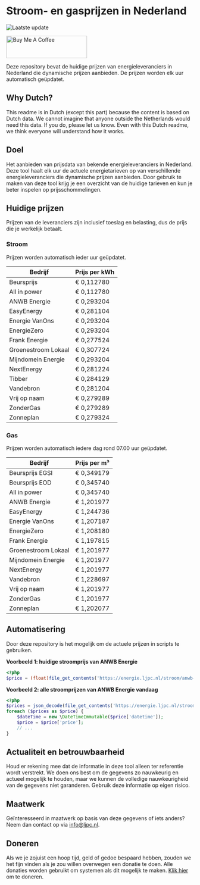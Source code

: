 # Stroom- en gasprijzen in Nederland

![Laatste update](https://img.shields.io/badge/laatste%20update-2025--06--05%2008%3A00%20CET-brightgreen)

<a href="https://www.buymeacoffee.com/Lars-" target="_blank"><img src="https://cdn.buymeacoffee.com/buttons/v2/default-orange.png" alt="Buy Me A Coffee" height="60" style="height: 60px !important;width: 217px !important;" ></a>

Deze repository bevat de huidige prijzen van energieleveranciers in Nederland die dynamische prijzen aanbieden. De prijzen worden elk uur automatisch geüpdatet.

## Why Dutch?

This readme is in Dutch (except this part) because the content is based on Dutch data. We cannot imagine that anyone outside the Netherlands would need this data. If you do, please let us know. Even with this Dutch readme, we think
everyone will understand how it works.

## Doel

Het aanbieden van prijsdata van bekende energieleveranciers in Nederland. Deze tool haalt elk uur de actuele energietarieven op van verschillende energieleveranciers die dynamische prijzen aanbieden. Door gebruik te maken van deze tool
krijg je een overzicht van de huidige tarieven en kun je beter inspelen op prijsschommelingen.

## Huidige prijzen

Prijzen van de leveranciers zijn inclusief toeslag en belasting, dus de prijs die je werkelijk betaalt.

### Stroom

Prijzen worden automatisch ieder uur geüpdatet.

 Bedrijf | Prijs per kWh 
---------|---------------
Beursprijs | € 0,112780
All in power | € 0,112780
ANWB Energie | € 0,293204
EasyEnergy | € 0,281104
Energie VanOns | € 0,293204
EnergieZero | € 0,293204
Frank Energie | € 0,277524
Groenestroom Lokaal | € 0,307724
Mijndomein Energie | € 0,293204
NextEnergy | € 0,281224
Tibber | € 0,284129
Vandebron | € 0,281204
Vrij op naam | € 0,279289
ZonderGas | € 0,279289
Zonneplan | € 0,279324


### Gas

Prijzen worden automatisch iedere dag rond 07.00 uur geüpdatet.

 Bedrijf | Prijs per m³ 
---------|--------------
Beursprijs EGSI | € 0,349179
Beursprijs EOD | € 0,345740
All in power | € 0,345740
ANWB Energie | € 1,201977
EasyEnergy | € 1,244736
Energie VanOns | € 1,207187
EnergieZero | € 1,208180
Frank Energie | € 1,197815
Groenestroom Lokaal | € 1,201977
Mijndomein Energie | € 1,201977
NextEnergy | € 1,201977
Vandebron | € 1,228697
Vrij op naam | € 1,201977
ZonderGas | € 1,201977
Zonneplan | € 1,202077


## Automatisering

Door deze repository is het mogelijk om de actuele prijzen in scripts te gebruiken.

**Voorbeeld 1: huidige stroomprijs van ANWB Energie**

```php
<?php
$price = (float)file_get_contents('https://energie.ljpc.nl/stroom/anwb-energie-nu.txt');

```

**Voorbeeld 2: alle stroomprijzen van ANWB Energie vandaag**

```php
<?php
$prices = json_decode(file_get_contents('https://energie.ljpc.nl/stroom/all-in-power-vandaag.json'),true);
foreach ($prices as $price) {
    $dateTime = new \DateTimeImmutable($price['datetime']);
    $price = $price['price'];
    // ...
}
```

## Actualiteit en betrouwbaarheid

Houd er rekening mee dat de informatie in deze tool alleen ter referentie wordt verstrekt. We doen ons best om de gegevens zo nauwkeurig en actueel mogelijk te houden, maar we kunnen de volledige nauwkeurigheid van de gegevens niet
garanderen. Gebruik deze informatie op eigen risico.

## Maatwerk

Geïnteresseerd in maatwerk op basis van deze gegevens of iets anders? Neem dan contact op
via [info@ljpc.nl](mailto:info@ljpc.nl?subject=Energie%20prijzen).

## Doneren

Als we je zojuist een hoop tijd, geld of gedoe bespaard hebben, zouden we het fijn vinden als je zou willen overwegen een
donatie te doen. Alle donaties worden gebruikt om systemen als dit mogelijk te
maken. [Klik hier](https://www.buymeacoffee.com/Lars-) om te doneren.
